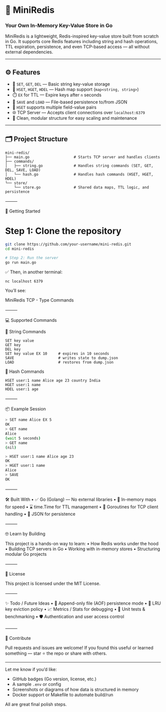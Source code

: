 # 🧠 MiniRedis
### Your Own In-Memory Key-Value Store in Go

MiniRedis is a lightweight, Redis-inspired key-value store built from scratch in Go.
It supports core Redis features including string and hash operations, TTL expiration, persistence, and even TCP-based access — all without external dependencies.

---

## ⚙️ Features

- 🔑 `SET`, `GET`, `DEL` — Basic string key-value storage
- 🧱 `HSET`, `HGET`, `HDEL` — Hash map support (`map<string, string>`)
- ⏱️ `EX` for TTL — Expire keys after `n` seconds
- 💾 `SAVE` and `LOAD` — File-based persistence to/from JSON
- 🧩 `HSET` supports multiple field-value pairs
- 🌐 TCP Server — Accepts client connections over `localhost:6379`
- 🧼 Clean, modular structure for easy scaling and maintenance

---

## 🗂️ Project Structure

```text
mini-redis/
├── main.go                    # Starts TCP server and handles clients
├── commands/
│   ├── string.go              # Handles string commands (SET, GET, DEL, SAVE, LOAD)
│   └── hash.go                # Handles hash commands (HSET, HGET, HDEL)
└── store/
    └── store.go               # Shared data maps, TTL logic, and persistence
```

⸻

🚀 Getting Started

# Step 1: Clone the repository
```bash
git clone https://github.com/your-username/mini-redis.git
cd mini-redis

# Step 2: Run the server
go run main.go
```

✅ Then, in another terminal:
```bash
nc localhost 6379
```

You’ll see:

MiniRedis TCP - Type Commands
>


⸻

💻 Supported Commands

📌 String Commands

```text
SET key value
GET key
DEL key
SET key value EX 10     # expires in 10 seconds
SAVE                    # writes state to dump.json
LOAD                    # restores from dump.json
```

🧩 Hash Commands

```text
HSET user:1 name Alice age 23 country India
HGET user:1 name
HDEL user:1 age
```

⸻

📦 Example Session

```bash
> SET name Alice EX 5
OK
> GET name
Alice
(wait 5 seconds)
> GET name
(nil)

> HSET user:1 name Alice age 23
OK
> HGET user:1 name
Alice
> SAVE
OK
```

⸻

🛠 Built With
	•	✅ Go (Golang) — No external libraries
	•	🧠 In-memory maps for speed
	•	⌛ time.Time for TTL management
	•	🧵 Goroutines for TCP client handling
	•	📁 JSON for persistence

⸻

🤓 Learn by Building

This project is a hands-on way to learn:
	•	How Redis works under the hood
	•	Building TCP servers in Go
	•	Working with in-memory stores
	•	Structuring modular Go projects

⸻

📜 License

This project is licensed under the MIT License.

⸻

✨ Todo / Future Ideas
	•	🔄 Append-only file (AOF) persistence mode
	•	🧹 LRU key eviction policy
	•	📈 Metrics / Stats for debugging
	•	🧪 Unit tests & benchmarking
	•	🛡️ Authentication and user access control

⸻

🙌 Contribute

Pull requests and issues are welcome! If you found this useful or learned something — star ⭐ the repo or share with others.

---

Let me know if you’d like:
- GitHub badges (Go version, license, etc.)
- A sample `.env` or config
- Screenshots or diagrams of how data is structured in memory
- Docker support or Makefile to automate build/run

All are great final polish steps.
